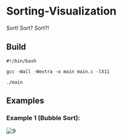 # Sorting-Visualization

Sort! Sort? Sort?!

## Build
```
#!/bin/bash

gcc -Wall -Wextra -o main main.c -lX11

./main
```

## Examples

### Example 1 (Bubble Sort):
![9](https://github.com/truew1n/Sorting-Visualization/assets/48839784/8a8d3ae6-2d3b-482a-adb0-98d69accf642)
